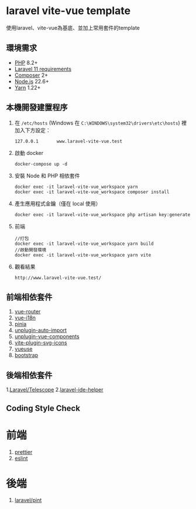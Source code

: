 # laravel vite-vue template

使用laravel、vite-vue為基底、並加上常用套件的template

## 環境需求

-   [PHP](http://php.net/) 8.2+
-   [Laravel 11 requirements](https://laravel.com/docs/11.x/deployment#server-requirements)
-   [Composer](https://getcomposer.org/) 2+
-   [Node.js](https://nodejs.org/en/download/) 22.6+
-   [Yarn](https://classic.yarnpkg.com/lang/en/docs/install/) 1.22+

## 本機開發建置程序

1. 在 `/etc/hosts` (Windows 在 `C:\WINDOWS\system32\drivers\etc\hosts`) 裡加入下方設定：
    ```
    127.0.0.1       www.laravel-vite-vue.test
    ```
2. 啟動 docker

    ```
    docker-compose up -d
    ```

3. 安裝 Node 和 PHP 相依套件
    ```
    docker exec -it laravel-vite-vue_workspace yarn
    docker exec -it laravel-vite-vue_workspace composer install
    ```
4. 產生應用程式金鑰（僅在 local 使用）
    ```
    docker exec -it laravel-vite-vue_workspace php artisan key:generate
    ```
5. 前端
    ```
    //打包
    docker exec -it laravel-vite-vue_workspace yarn build
    //啟動開發環境
    docker exec -it laravel-vite-vue_workspace yarn vite
    ```
6. 觀看結果
    ```
    http://www.laravel-vite-vue.test/
    ```

## 前端相依套件

1. [vue-router](https://router.vuejs.org/zh/)
2. [vue-i18n](https://kazupon.github.io/vue-i18n/)
3. [pinia](https://pinia.vuejs.org/)
4. [unplugin-auto-import](https://github.com/unplugin/unplugin-auto-import)
5. [unplugin-vue-components](https://github.com/unplugin/unplugin-vue-components)
6. [vite-plugin-svg-icons](https://github.com/vbenjs/vite-plugin-svg-icons/blob/main/README.zh_CN.md)
7. [vueuse](https://vueuse.org/)
8. [bootstrap](https://getbootstrap.com/)

## 後端相依套件

1.[Laravel/Telescope](https://laravel.com/docs/11.x/telescope) 2.[laravel-ide-helper](https://github.com/barryvdh/laravel-ide-helper)

## Coding Style Check

# 前端

1. [prettier](https://prettier.io/)
2. [eslint](https://eslint.org/)

# 後端

1. [laravel/pint](https://laravel.com/docs/11.x/pint)
